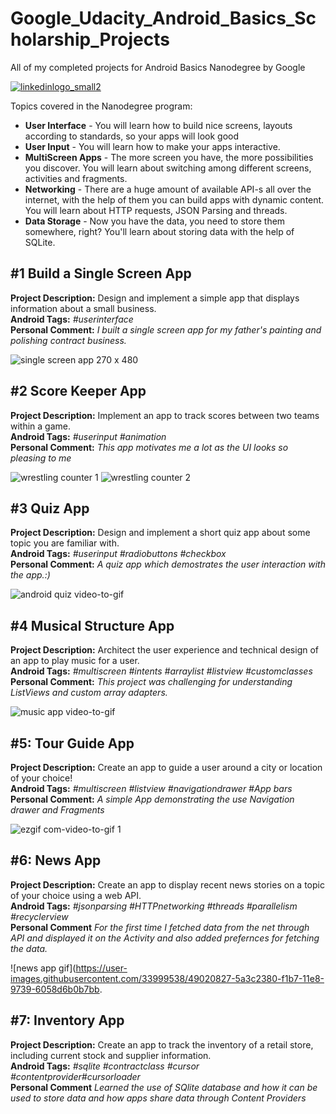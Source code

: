 # Google_Udacity_Android_Basics_Scholarship_Projects
All of my completed projects for Android Basics Nanodegree by Google

[![linkedinlogo_small2](https://user-images.githubusercontent.com/14174276/28745063-23d50638-7470-11e7-8d1c-b7ad72d82879.jpg)](https://www.linkedin.com/in/ajay-mourya-783092164/)

Topics covered in the Nanodegree program: 
- **User Interface** - You will learn how to build nice screens, layouts according to standards, so your apps will look good
- **User Input** - You will learn how to make your apps interactive.
- **MultiScreen Apps** - The more screen you have, the more possibilities you discover. You will learn about switching among different screens, activities and fragments. 
- **Networking** - There are a huge amount of available API-s all over the internet, with the help of them you can build apps with dynamic content. You will learn about HTTP requests, JSON Parsing and threads.
- **Data Storage** - Now you have the data, you need to store them somewhere, right? You'll learn about storing data with the help of SQLite.

## #1 Build a Single Screen App
**Project Description:** Design and implement a simple app that displays information about a small business.  
**Android Tags:** *#userinterface*  
**Personal Comment:** *I built a single screen app for my father's painting and polishing contract business.*  

![single screen app 270 x 480](https://user-images.githubusercontent.com/33999538/45609272-d528e580-ba74-11e8-84c0-76dcaf998a12.png)

## #2 Score Keeper App
**Project Description:** Implement an app to track scores between two teams within a game.  
**Android Tags:** *#userinput #animation*  
**Personal Comment:** *This app motivates me a lot as the UI looks so pleasing to me*

![wrestling counter 1](https://user-images.githubusercontent.com/33999538/45609571-2c7b8580-ba76-11e8-8b58-d6301e259b4b.png) ![wrestling counter 2](https://user-images.githubusercontent.com/33999538/45609579-343b2a00-ba76-11e8-97e9-52d5edfdc199.png)

## #3 Quiz App
**Project Description:** Design and implement a short quiz app about some topic you are familiar with.  
**Android Tags:** *#userinput #radiobuttons #checkbox*  
**Personal Comment:** *A quiz app which demostrates the user interaction with the app.:)*

![android quiz video-to-gif](https://user-images.githubusercontent.com/33999538/45611828-7cf6e100-ba7e-11e8-8613-e898469f0ab2.gif)


## #4 Musical Structure App
**Project Description:** Architect the user experience and technical design of an app to play music for a user.  
**Android Tags:** *#multiscreen #intents #arraylist #listview #customclasses*  
**Personal Comment:** *This project was challenging for understanding ListViews and custom array adapters.*

![music app video-to-gif](https://user-images.githubusercontent.com/33999538/45612158-c3007480-ba7f-11e8-8e8e-888b17c4a4f9.gif)

## #5: Tour Guide App
**Project Description:** Create an app to guide a user around a city or location of your choice!  
**Android Tags:** *#multiscreen #listview #navigationdrawer #App bars*  
**Personal Comment:** *A simple App demonstrating the use Navigation drawer and Fragments*  

![ezgif com-video-to-gif 1](https://user-images.githubusercontent.com/33999538/45613626-8f741900-ba84-11e8-92ec-84b2c3c4b7d9.gif)

## #6: News App
**Project Description:** Create an app to display recent news stories on a topic of your choice using a web API.  
**Android Tags:** *#jsonparsing #HTTPnetworking #threads #parallelism #recyclerview*  
**Personal Comment** *For the first time I fetched data from the net through API and displayed it on the Activity and also added prefernces for fetching the data.*

![news app gif](https://user-images.githubusercontent.com/33999538/49020827-5a3c2380-f1b7-11e8-9739-6058d6b0b7bb.

## #7: Inventory App
**Project Description:** Create an app to track the inventory of a retail store, including current stock and supplier information.  
**Android Tags:** *#sqlite #contractclass #cursor #contentprovider#cursorloader*  
**Personal Comment** *Learned the use of SQlite database and how it can be used to store data and how apps share data through Content Providers*

